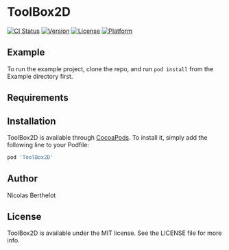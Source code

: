 # ToolBox2D

[![CI Status](https://img.shields.io/travis/nberthelot/ToolBox2D.svg?style=flat)](https://travis-ci.org/nberthelot/ToolBox2D)
[![Version](https://img.shields.io/cocoapods/v/ToolBox2D.svg?style=flat)](https://cocoapods.org/pods/ToolBox2D)
[![License](https://img.shields.io/cocoapods/l/ToolBox2D.svg?style=flat)](https://cocoapods.org/pods/ToolBox2D)
[![Platform](https://img.shields.io/cocoapods/p/ToolBox2D.svg?style=flat)](https://cocoapods.org/pods/ToolBox2D)

## Example

To run the example project, clone the repo, and run `pod install` from the Example directory first.

## Requirements

## Installation

ToolBox2D is available through [CocoaPods](https://cocoapods.org). To install
it, simply add the following line to your Podfile:

```ruby
pod 'ToolBox2D'
```

## Author

Nicolas Berthelot

## License

ToolBox2D is available under the MIT license. See the LICENSE file for more info.
